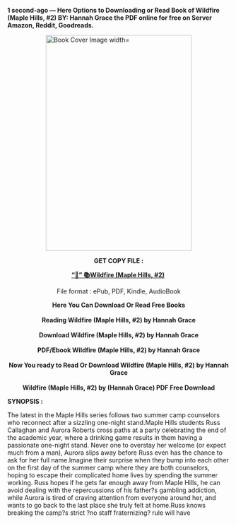 <p><strong>1 second-ago &mdash; Here Options to Downloading or Read Book of Wildfire (Maple Hills, #2) BY: Hannah  Grace the PDF online for free on Server Amazon, Reddit, Goodreads.</strong></p><p><a href="https://yuzong16a.web.app/apply/101145836-wildfire"><img style="display: block; margin-left: auto; margin-right: auto;" src="https://i.gr-assets.com/images/S/compressed.photo.goodreads.com/books/1688314784l/101145836.jpg" alt="Book Cover Image width=" width="330" height="488" /></a></p><p style="text-align: center;"><strong>GET COPY FILE :</strong></p><p style="text-align: center;"><strong><a href="https://yuzong16a.web.app/apply/101145836-wildfire" target="_blank" rel="noopener">“📢” 📚Wildfire (Maple Hills, #2)</a>&nbsp;</strong></p><p style="text-align: center;">File format : ePub, PDF, Kindle, AudioBook</p><div style="text-align: center;"><strong>Here You Can Download Or Read Free Books</strong></div><div style="text-align: center;">&nbsp;</div><div style="text-align: center;"><strong>Reading Wildfire (Maple Hills, #2) by Hannah  Grace</strong></div><div style="text-align: center;">&nbsp;</div><div style="text-align: center;"><strong>Download Wildfire (Maple Hills, #2) by Hannah  Grace</strong></div><div style="text-align: center;">&nbsp;</div><div style="text-align: center;"><strong>PDF/Ebook Wildfire (Maple Hills, #2) by Hannah  Grace</strong></div><div style="text-align: center;">&nbsp;</div><div style="text-align: center;"><strong>Now You ready to Read Or Download Wildfire (Maple Hills, #2) by Hannah  Grace</strong></div><div style="text-align: center;">&nbsp;</div><div style="text-align: center;"><strong>Wildfire (Maple Hills, #2) by (Hannah  Grace) PDF Free Download</strong></div><p><strong>SYNOPSIS :</strong></p><p>The latest in the Maple Hills series follows two summer camp counselors who reconnect after a sizzling one-night stand.Maple Hills students Russ Callaghan and Aurora Roberts cross paths at a party celebrating the end of the academic year, where a drinking game results in them having a passionate one-night stand. Never one to overstay her welcome (or expect much from a man), Aurora slips away before Russ even has the chance to ask for her full name.Imagine their surprise when they bump into each other on the first day of the summer camp where they are both counselors, hoping to escape their complicated home lives by spending the summer working. Russ hopes if he gets far enough away from Maple Hills, he can avoid dealing with the repercussions of his father?s gambling addiction, while Aurora is tired of craving attention from everyone around her, and wants to go back to the last place she truly felt at home.Russ knows breaking the camp?s strict ?no staff fraternizing? rule will have </p>
